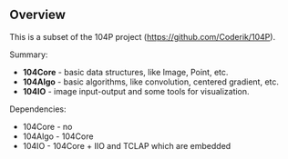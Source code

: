 Overview
--------

This is a subset of the 104P project (https://github.com/Coderik/104P).

Summary:
* **104Core** - basic data structures, like Image, Point, etc.
* **104Algo** - basic algorithms, like convolution, centered gradient, etc.
* **104IO** - image input-output and some tools for visualization.

Dependencies:
* 104Core - no
* 104Algo - 104Core
* 104IO - 104Core + IIO and TCLAP which are embedded

